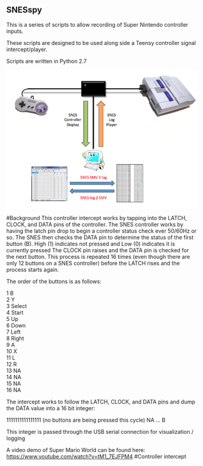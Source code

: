 ## SNESspy
This is a series of scripts to allow recording of Super Nintendo controller inputs.

These scripts are designed to be used along side a Teensy controller signal intercept/player.

Scripts are written in Python 2.7


![Alt text](./snesspy.png "Overview of Programs (red indicates work in progress)")

#Background
This controller intercept works by tapping into the LATCH, CLOCK, and DATA pins of the controller. 
The SNES controller works by having the latch pin drop to begin a controller status check ever 50/60Hz or so. 
The SNES then checks the DATA pin to determine the status of the first button (B). High (1) indicates not 
pressed and Low (0) indicates it is currently pressed The CLOCK pin raises and the DATA pin is checked for 
the next button. This process is repeated 16 times (even though there are only 12 buttons on a SNES controller) 
before the LATCH rises and the process starts again.

The order of the buttons is as follows:  

1 B  
2 Y  
3 Select  
4 Start  
5 Up  
6 Down  
7 Left  
8 Right  
9 A  
10 X  
11 L  
12 R  
13 NA  
14 NA  
15 NA  
16 NA  


The intercept works to follow the LATCH, CLOCK, and DATA pins and dump the DATA value into a 16 bit integer:

1111111111111111   (no buttons are being pressed this cycle)
NA            …             B

This integer is passed through the USB serial connection for visualization / logging

A video demo of Super Mario World can be found here: https://www.youtube.com/watch?v=tM1_7EJFPM4
#Controller intercept
